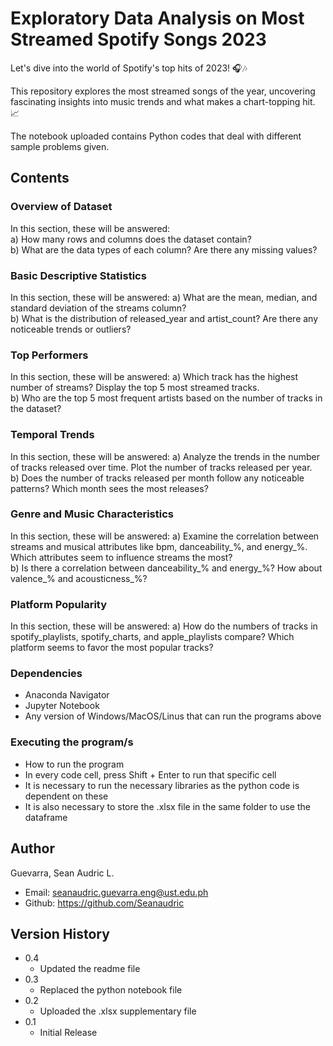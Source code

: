 # Exploratory Data Analysis on Most Streamed Spotify Songs 2023

Let's dive into the world of Spotify's top hits of 2023! 🎧🎶

This repository explores the most streamed songs of the year, uncovering fascinating insights into music trends and what makes a chart-topping hit. 📈

The notebook uploaded contains Python codes that deal with different sample problems given.

## Contents

### Overview of Dataset
In this section, these will be answered: <br>
a) How many rows and columns does the dataset contain?  
b) What are the data types of each column? Are there any missing values?

### Basic Descriptive Statistics
In this section, these will be answered:
a) What are the mean, median, and standard deviation of the streams column?  
b) What is the distribution of released_year and artist_count? Are there any noticeable trends or outliers?

### Top Performers
In this section, these will be answered:
a) Which track has the highest number of streams? Display the top 5 most streamed tracks.                  
b) Who are the top 5 most frequent artists based on the number of tracks in the dataset?

### Temporal Trends
In this section, these will be answered:
a) Analyze the trends in the number of tracks released over time. Plot the number of tracks released per year.                
b) Does the number of tracks released per month follow any noticeable patterns? Which month sees the most releases?

### Genre and Music Characteristics
In this section, these will be answered:
a) Examine the correlation between streams and musical attributes like bpm, danceability_%, and energy_%. Which attributes seem to influence streams the most?                  
b) Is there a correlation between danceability_% and energy_%? How about valence_% and acousticness_%?

### Platform Popularity
In this section, these will be answered:
a) How do the numbers of tracks in spotify_playlists, spotify_charts, and apple_playlists compare? Which platform seems to favor the most popular tracks?               

### Dependencies
* Anaconda Navigator
* Jupyter Notebook
* Any version of Windows/MacOS/Linus that can run the programs above

### Executing the program/s
* How to run the program
* In every code cell, press Shift + Enter to run that specific cell
* It is necessary to run the necessary libraries as the python code is dependent on these
* It is also necessary to store the .xlsx file in the same folder to use the dataframe

## Author
Guevarra, Sean Audric L.
 * Email: seanaudric.guevarra.eng@ust.edu.ph
 * Github: https://github.com/Seanaudric

## Version History
* 0.4
  * Updated the readme file
* 0.3
  * Replaced the python notebook file
* 0.2
  * Uploaded the .xlsx supplementary file
* 0.1
  * Initial Release
